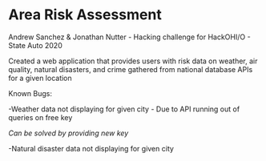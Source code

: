 # Area Risk Assessment
Andrew Sanchez &amp; Jonathan Nutter - Hacking challenge for HackOHI/O - State Auto 2020

Created a web application that provides users with risk data on weather, air quality, natural disasters, and crime gathered from national database APIs for a given location

Known Bugs:

-Weather data not displaying for given city - Due to API running out of queries on free key

*Can be solved by providing new key*

-Natural disaster data not displaying for given city
